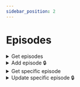```yaml
---
sidebar_position: 2
---
```


# Episodes

<details id="get-episodes">
  <summary>Get episodes</summary>

**GET** `https://staging-kaboom.herokuapp.com/v1/cartoons/episodes/`

**Query params:**

| Name           | Value      | Type       | Required  |
|----------------|------------|------------|-----------|
| query          | the power  | str        | no        |
| series         | 43         | int        | no        |
| release_date   |            | datetime   | no        |
| season_number  | 1          | datetime   | no        |
| episode_number | 1          | datetime   | no        |
| page *         | 1          | int        | no        |

\* pagination purposes

**Response:**

```json
{
  "count": 1,
  "next": null,
  "previous": null,
  "results": [
    {
      "id": 5,
      "series": {
        "id": 43,
        "genres": [
          {
            "id": 1,
            "genre": "Animation"
          },
          {
            "id": 2,
            "genre": "Comedy"
          }
        ],
        "network": {
          "id": 1,
          "name": "Cartoon Network",
          "website": "",
          "logo": "",
          "date_created": "2022-01-13T20:02:38.507854Z"
        },
        "characters": [
          {
            "id": 4,
            "voice_actors": [
              {
                "id": 2,
                "age": 19,
                "name": "Test Actor",
                "image": "",
                "date_of_birth": "2002-07-15",
                "date_of_death": null,
                "biography": "",
                "date_created": "2022-02-07T17:36:46.263489Z"
              }
            ],
            "teams": [],
            "location_of_operation": null,
            "name": "Rigby",
            "alias": null,
            "image": "",
            "biography": "RIGBONINGGGGGGGGGG",
            "status": "ALIVE",
            "alignment": "GOOD",
            "intelligence": 0,
            "strength": 0,
            "speed": 0,
            "durability": 0,
            "power": 0,
            "combat": 0,
            "date_created": "2022-02-05T10:39:07.452127Z"
          }
        ],
        "name": "Regular Show",
        "summary": "The series revolves around the lives of two friends, a blue jay named Mordecai and a raccoon named Rigby—both employed as groundskeepers at a local park. Their regular attempts to slack off usually lead to surreal, extreme, and often supernatural misadventures. During these misadventures, they interact with the show's other main characters: Benson, Pops, Muscle Man, Hi-Five Ghost, Skips, Thomas, Margaret and Eileen.",
        "season_count": 8,
        "cover_image": "",
        "background_image": "",
        "status": "COMPLETED",
        "rating": null,
        "website": "https://cartoonnetwork.com/",
        "imdb_id": "tt1710308",
        "tmdb_id": 31132,
        "date_created": "2022-03-09T09:49:45.682459Z"
      },
      "episode_number": 1,
      "season_number": 1,
      "name": "The Power",
      "summary": "Mordecai and Rigby must find a way to cover up a hole in the wall they created, and a magical keyboard they name 'The Power' might be just the thing for it.",
      "release_date": "2010-09-06",
      "screenshot": "",
      "date_created": "2022-03-09T11:35:22.568420Z",
      "runtime": 11
    }
  ]
}
```

</details>

<details id="add-episode">
  <summary>Add episode 🔒</summary>

**POST** `https://staging-kaboom.herokuapp.com/v1/cartoons/episode/`

**Headers:**

| Name          | Value                   | Required   |
|---------------|-------------------------|------------|
| Authorization | Token user_access_token | yes        |

**JSON Body:**

| Name                     | Required   |
|--------------------------|------------|
| episode_number           | yes        |
| season_number            | yes        |
| series                   | yes        |
| name                     | yes        |
| summary                  | no         |
| release_date             | no         |
| runtime                  | no         |

**Response:**

```json
{
  "id": 6,
  "episode_number": 2,
  "season_number": 1,
  "name": "Just Set Up the Chairs",
  "summary": "A birthday party is scheduled in the park, and everyone has interesting jobs to do. That is, everybody but Mordecai and Rigby, who are only trusted with the lame job of setting up the chairs. In order to prove they are not slackers, the duo agree to set them up without being distracted.",
  "release_date": "2010-09-13",
  "screenshot": "",
  "date_created": "2022-03-09T11:42:40.809862Z",
  "runtime": 11,
  "series": 43
}
```

</details>

<details id="get-spec-episode">
  <summary>Get specific episode</summary>

**GET** `https://staging-kaboom.herokuapp.com/v1/cartoons/episodes/{episode_id}/`

**Response:**

```json
{
  "id": 5,
  "series": {
    "id": 43,
    "genres": [
      {
        "id": 1,
        "genre": "Animation"
      },
      {
        "id": 2,
        "genre": "Comedy"
      }
    ],
    "network": {
      "id": 1,
      "name": "Cartoon Network",
      "website": "",
      "logo": "",
      "date_created": "2022-01-13T20:02:38.507854Z"
    },
    "characters": [
      {
        "id": 4,
        "voice_actors": [
          {
            "id": 2,
            "age": 19,
            "name": "Test Actor",
            "image": "",
            "date_of_birth": "2002-07-15",
            "date_of_death": null,
            "biography": "",
            "date_created": "2022-02-07T17:36:46.263489Z"
          }
        ],
        "teams": [],
        "location_of_operation": null,
        "name": "Rigby",
        "alias": null,
        "image": "",
        "biography": "RIGBONINGGGGGGGGGG",
        "status": "ALIVE",
        "alignment": "GOOD",
        "intelligence": 0,
        "strength": 0,
        "speed": 0,
        "durability": 0,
        "power": 0,
        "combat": 0,
        "date_created": "2022-02-05T10:39:07.452127Z"
      }
    ],
    "name": "Regular Show",
    "summary": "The series revolves around the lives of two friends, a blue jay named Mordecai and a raccoon named Rigby—both employed as groundskeepers at a local park. Their regular attempts to slack off usually lead to surreal, extreme, and often supernatural misadventures. During these misadventures, they interact with the show's other main characters: Benson, Pops, Muscle Man, Hi-Five Ghost, Skips, Thomas, Margaret and Eileen.",
    "season_count": 8,
    "cover_image": "",
    "background_image": "",
    "status": "COMPLETED",
    "rating": null,
    "website": "https://cartoonnetwork.com/",
    "imdb_id": "tt1710308",
    "tmdb_id": 31132,
    "date_created": "2022-03-09T09:49:45.682459Z"
  },
  "episode_number": 1,
  "season_number": 1,
  "name": "The Power",
  "summary": "Mordecai and Rigby must find a way to cover up a hole in the wall they created, and a magical keyboard they name 'The Power' might be just the thing for it.",
  "release_date": "2010-09-06",
  "screenshot": "",
  "date_created": "2022-03-09T11:35:22.568420Z",
  "runtime": 11
}
```

</details>

<details id="update-spec-character">
  <summary>Update specific episode 🔒</summary>

**PATCH** `https://staging-kaboom.herokuapp.com/v1/cartoons/episodes/{episode_id}/`

**Headers:**

| Name          | Value                   | Required   |
|---------------|-------------------------|------------|
| Authorization | Token user_access_token | yes        |

**JSON Body:**

| Name                     | Required   |
|--------------------------|------------|
| episode_number           | no         |
| season_number            | no         |
| series                   | no         |
| name                     | no         |
| summary                  | no         |
| release_date             | no         |
| runtime                  | no         |

**Response:**

```json
{
  "id": 5,
  "episode_number": 1,
  "season_number": 1,
  "name": "The Power",
  "summary": "FIRST EPISODE OF REGULAR SHOW",
  "release_date": "2010-09-06",
  "screenshot": "",
  "date_created": "2022-03-09T11:35:22.568420Z",
  "runtime": 11,
  "series": 43
}
```

</details>